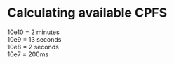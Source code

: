 # Calculating available CPFS

10e10 = 2 minutes \
10e9  = 13 seconds \
10e8  = 2 seconds \
10e7  = 200ms 